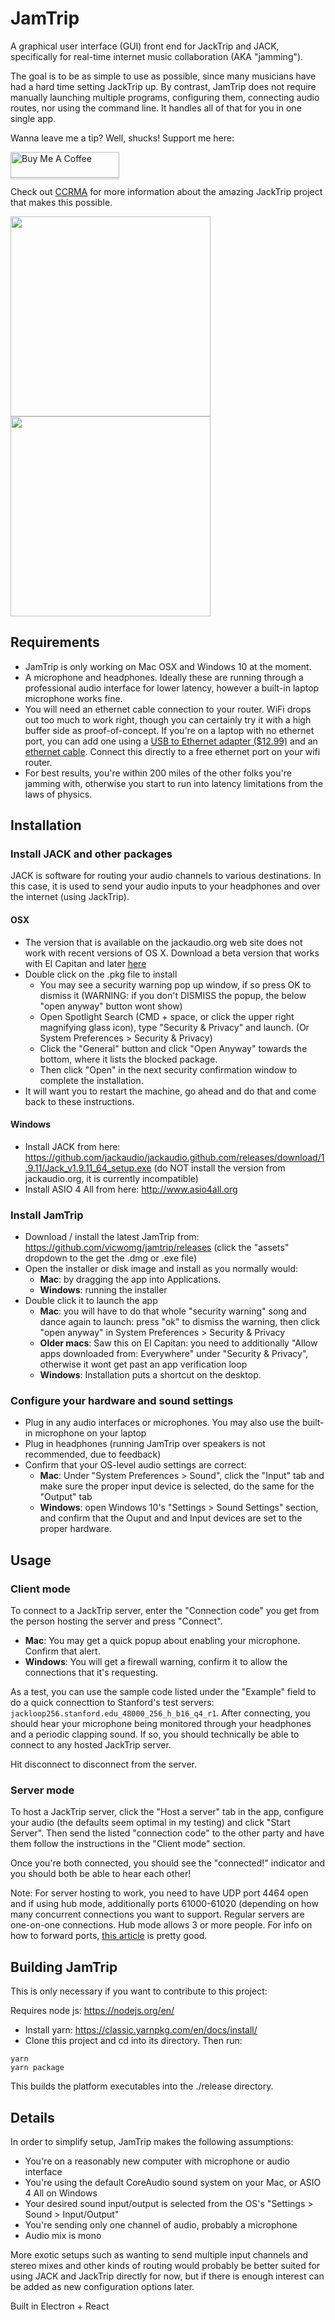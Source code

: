 # JamTrip

A graphical user interface (GUI) front end for JackTrip and JACK, specifically for real-time internet music collaboration (AKA "jamming").

The goal is to be as simple to use as possible, since many musicians have had a hard time setting JackTrip up. By contrast, JamTrip does not require manually launching multiple programs, configuring them, connecting audio routes, nor using the command line. It handles all of that for you in one single app.

Wanna leave me a tip? Well, shucks! Support me here:

<div>
<a href="https://www.buymeacoffee.com/vicwomg" target="_blank"><img src="https://www.buymeacoffee.com/assets/img/custom_images/orange_img.png" alt="Buy Me A Coffee" style="height: 41px !important;width: 174px !important;box-shadow: 0px 3px 2px 0px rgba(190, 190, 190, 0.5) !important;-webkit-box-shadow: 0px 3px 2px 0px rgba(190, 190, 190, 0.5) !important;" ></a>
  </div>

Check out [CCRMA](https://ccrma.stanford.edu/software/jacktrip/) for more information about the amazing JackTrip project that makes this possible.

<div>
<img src="https://user-images.githubusercontent.com/4107190/100566853-f2c07f00-327b-11eb-9e59-a3c42d260e89.jpg" align="left" width="320" >
<img src="https://user-images.githubusercontent.com/4107190/100566861-f5bb6f80-327b-11eb-81f4-56156830659f.jpg" width="320" >
</div>

## Requirements

- JamTrip is only working on Mac OSX and Windows 10 at the moment.
- A microphone and headphones. Ideally these are running through a professional audio interface for lower latency, however a built-in laptop microphone works fine.
- You will need an ethernet cable connection to your router. WiFi drops out too much to work right, though you can certainly try it with a high buffer side as proof-of-concept. If you're on a laptop with no ethernet port, you can add one using a [USB to Ethernet adapter (\$12.99)](https://www.amazon.com/TP-Link-Foldable-Gigabit-Ethernet-Compatible/dp/B00YUU3KC6/) and an [ethernet cable](https://www.amazon.com/Ethernet-Cable-Meters-Network-Internet/dp/B00GBBSRKW/). Connect this directly to a free ethernet port on your wifi router.
- For best results, you're within 200 miles of the other folks you're jamming with, otherwise you start to run into latency limitations from the laws of physics.

## Installation

### Install JACK and other packages

JACK is software for routing your audio channels to various destinations. In this case, it is used to send your audio inputs to your headphones and over the internet (using JackTrip).

#### OSX

- The version that is available on the jackaudio.org web site does not work with recent versions of OS X. Download a beta version that works with El Capitan and later [here](https://ccrma.stanford.edu/software/jacktrip/osx/JackOSX.0.92_b3.pkg)
- Double click on the .pkg file to install
  - You may see a security warning pop up window, if so press OK to dismiss it (WARNING: if you don't DISMISS the popup, the below "open anyway" button wont show)
  - Open Spotlight Search (CMD + space, or click the upper right magnifying glass icon), type "Security & Privacy" and launch. (Or System Preferences > Security & Privacy)
  - Click the "General" button and click "Open Anyway" towards the bottom, where it lists the blocked package.
  - Then click "Open" in the next security confirmation window to complete the installation.
- It will want you to restart the machine, go ahead and do that and come back to these instructions.

#### Windows

- Install JACK from here: https://github.com/jackaudio/jackaudio.github.com/releases/download/1.9.11/Jack_v1.9.11_64_setup.exe (do NOT install the version from jackaudio.org, it is currently incompatible)
- Install ASIO 4 All from here: http://www.asio4all.org

### Install JamTrip

- Download / install the latest JamTrip from: https://github.com/vicwomg/jamtrip/releases (click the "assets" dropdown to the get the .dmg or .exe file)
- Open the installer or disk image and install as you normally would:
  - **Mac**: by dragging the app into Applications.
  - **Windows**: running the installer
- Double click it to launch the app
  - **Mac**: you will have to do that whole "security warning" song and dance again to launch: press "ok" to dismiss the warning, then click "open anyway" in System Preferences > Security & Privacy
  - **Older macs**: Saw this on El Capitan: you need to additionally "Allow apps downloaded from: Everywhere" under "Security & Privacy", otherwise it wont get past an app verification loop
  - **Windows**: Installation puts a shortcut on the desktop.

### Configure your hardware and sound settings

- Plug in any audio interfaces or microphones. You may also use the built-in microphone on your laptop
- Plug in headphones (running JamTrip over speakers is not recommended, due to feedback)
- Confirm that your OS-level audio settings are correct:
  - **Mac**: Under "System Preferences > Sound", click the "Input" tab and make sure the proper input device is selected, do the same for the "Output" tab
  - **Windows**: open Windows 10's "Settings > Sound Settings" section, and confirm that the Ouput and and Input devices are set to the proper hardware.

## Usage

### Client mode

To connect to a JackTrip server, enter the "Connection code" you get from the person hosting the server and press "Connect".

- **Mac**: You may get a quick popup about enabling your microphone. Confirm that alert.
- **Windows**: You will get a firewall warning, confirm it to allow the connections that it's requesting.

As a test, you can use the sample code listed under the "Example" field to do a quick connecttion to Stanford's test servers: `jackloop256.stanford.edu_48000_256_h_b16_q4_r1`. After connecting, you should hear your microphone being monitored through your headphones and a periodic clapping sound. If so, you should technically be able to connect to any hosted JackTrip server.

Hit disconnect to disconnect from the server.

### Server mode

To host a JackTrip server, click the "Host a server" tab in the app, configure your audio (the defaults seem optimal in my testing) and click "Start Server". Then send the listed "connection code" to the other party and have them follow the instructions in the "Client mode" section.

Once you're both connected, you should see the "connected!" indicator and you should both be able to hear each other!

Note: For server hosting to work, you need to have UDP port 4464 open and if using hub mode, additionally ports 61000-61020 (depending on how many concurrent connections you want to support. Regular servers are one-on-one connections. Hub mode allows 3 or more people. For info on how to forward ports, [this article](https://www.howtogeek.com/66214/how-to-forward-ports-on-your-router/) is pretty good.

## Building JamTrip

This is only necessary if you want to contribute to this project:

Requires node js: https://nodejs.org/en/

- Install yarn: https://classic.yarnpkg.com/en/docs/install/
- Clone this project and cd into its directory.
  Then run:

```
yarn
yarn package
```

This builds the platform executables into the ./release directory.

## Details

In order to simplify setup, JamTrip makes the following assumptions:

- You're on a reasonably new computer with microphone or audio interface
- You're using the default CoreAudio sound system on your Mac, or ASIO 4 All on Windows
- Your desired sound input/output is selected from the OS's "Settings > Sound > Input/Output"
- You're sending only one channel of audio, probably a microphone
- Audio mix is mono

More exotic setups such as wanting to send multiple input channels and stereo mixes and other kinds of routing would probably be better suited for using JACK and JackTrip directly for now, but if there is enough interest can be added as new configuration options later.

Built in Electron + React
